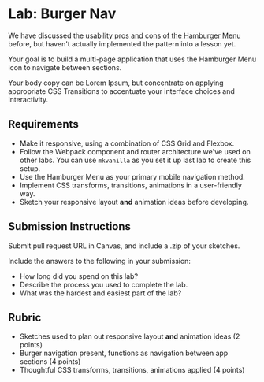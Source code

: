 Lab: Burger Nav
===

We have discussed the [usability pros and cons of the Hamburger Menu](https://uxplanet.org/basic-patterns-for-mobile-navigation-d12a87686efe) before, but haven't actually implemented the pattern into a lesson yet.

Your goal is to build a multi-page application that uses the Hamburger Menu icon to navigate between sections.

Your body copy can be Lorem Ipsum, but concentrate on applying appropriate CSS Transitions to accentuate your interface choices and interactivity.

## Requirements
* Make it responsive, using a combination of CSS Grid and Flexbox.
* Follow the Webpack component and router architecture we've used on other labs. You can use `mkvanilla` as you set it up last lab to create this setup.
* Use the Hamburger Menu as your primary mobile navigation method.
* Implement CSS transforms, transitions, animations in a user-friendly way.
* Sketch your responsive layout **and** animation ideas before developing.

## Submission Instructions
Submit pull request URL in Canvas, and include a .zip of your sketches.

Include the answers to the following in your submission:

* How long did you spend on this lab?
* Describe the process you used to complete the lab.
* What was the hardest and easiest part of the lab?

## Rubric
* Sketches used to plan out responsive layout **and** animation ideas (2 points)
* Burger navigation present, functions as navigation between app sections (4 points)
* Thoughtful CSS transforms, transitions, animations applied (4 points)